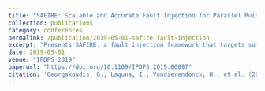 ```yaml
---
title: "SAFIRE: Scalable and Accurate Fault Injection for Parallel Multithreaded Applications"
collection: publications
category: conferences
permalink: /publication/2019-05-01-safire-fault-injection
excerpt: "Presents SAFIRE, a fault injection framework that targets soft errors in multithreaded applications with high scalability and accuracy."
date: 2019-05-01
venue: "IPDPS 2019"
paperurl: "https://doi.org/10.1109/IPDPS.2019.00097"
citation: 'Georgakoudis, G., Laguna, I., Vandierendonck, H., et al. (2019). &quot;SAFIRE: Scalable Fault Injection for Multithreaded Apps.&quot; In <i>IPDPS 2019</i>, 890–899. https://doi.org/10.1109/IPDPS.2019.00097'
---
```


